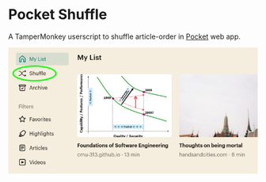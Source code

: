 # Pocket Shuffle

A TamperMonkey userscript to shuffle article-order in
[Pocket](https://getpocket.com/) web app.

![Shuffle button](./img/screenshot.png)
